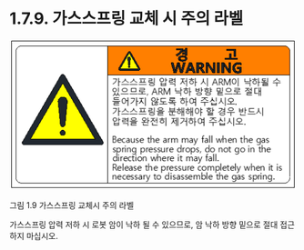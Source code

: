 ﻿# 1.7.9. 가스스프링 교체 시 주의 라벨

![](../../_assets/그림_1.9_가스스프링교체시주의라벨.png)

그림 1.9 가스스프링 교체시 주의 라벨

가스스프링 압력 저하 시 로봇 암이 낙하 될 수 있으므로, 암 낙하 방향 밑으로 절대 접근하지 마십시오.

